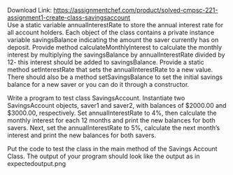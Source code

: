 Download Link: https://assignmentchef.com/product/solved-cmpsc-221-assignment1-create-class-savingsaccount
<br>
Use a static variable annualInterestRate to store the annual interest rate for all account holders. Each object of the class contains a private instance variable savingsBalance indicating the amount the saver currently has on deposit. Provide method calculateMonthlyInterest to calculate the monthly interest by multiplying the savingsBalance by annualInterestRate divided by 12- this interest should be added to savingsBalance. Provide a static method setInterestRate that sets the annualInterestRate to a new value. There should also be a method setSavingsBalance to set the initial savings balance for a new saver or you can do it through a constructor.

Write a program to test class SavingsAccount. Instantiate two SavingsAccount objects, saver1 and saver2, with balances of $2000.00 and $3000.00, respectively. Set annualInterestRate to 4%, then calculate the monthly interest for each 12 months and print the new balances for both savers. Next, set the annualInterestRate to 5%, calculate the next month’s interest and print the new balances for both savers.

Put the code to test the class in the main method of the Savings Account Class. The output of your program should look like the output as in expectedoutput.png
